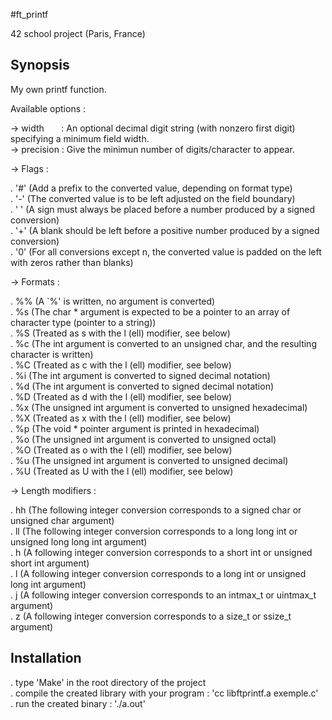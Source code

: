 #ft_printf
  
42 school project (Paris, France)
  
## Synopsis
  
My own printf function.
  
Available options :
  
-> width&nbsp;&nbsp;&nbsp;&nbsp;&nbsp;&nbsp;&nbsp;: An optional decimal digit string (with nonzero first digit) specifying a minimum field width.  
-> precision&nbsp;: Give the minimun number of digits/character to appear.  

-> Flags :  

. '#' (Add a prefix to the converted value, depending on format type)  
. '-' (The converted value is to be left adjusted on the field boundary)  
. ' ' (A sign must always be placed before a number produced by a signed conversion)  
. '+' (A blank should be left before a positive number produced by a signed conversion)  
. '0' (For all conversions except n, the converted value is padded on the left with zeros rather than blanks)  
  
-> Formats :  
  
. %% (A `%' is written, no argument is converted)  
. %s (The char * argument is expected to be a pointer to an array of character type (pointer to a string))  
. %S (Treated as s with the l (ell) modifier, see below)  
. %c (The int argument is converted to an unsigned char, and the resulting character is written)  
. %C (Treated as c with the l (ell) modifier, see below)  
. %i (The int argument is converted to signed decimal notation)  
. %d (The int argument is converted to signed decimal notation)  
. %D (Treated as d with the l (ell) modifier, see below)  
. %x (The unsigned int argument is converted to unsigned hexadecimal)  
. %X (Treated as x with the l (ell) modifier, see below)  
. %p (The void * pointer argument is printed in hexadecimal)  
. %o (The unsigned int argument is converted to unsigned octal)  
. %O (Treated as o with the l (ell) modifier, see below)  
. %u (The unsigned int argument is converted to unsigned decimal)  
. %U (Treated as U with the l (ell) modifier, see below)  

-> Length modifiers :

. hh (The following integer conversion corresponds to a signed char or unsigned char argument)  
. ll (The following integer conversion corresponds to a long long int or unsigned long long int argument)  
. h  (A following integer conversion corresponds to a short int or unsigned short int argument)  
. l  (A following integer conversion corresponds to a long int or unsigned long int argument)  
. j  (A following integer conversion corresponds to an intmax_t or uintmax_t argument)  
. z  (A following integer conversion corresponds to a size_t or ssize_t argument)  
  
## Installation  
  
. type 'Make' in the root directory of the project  
. compile the created library with your program : 'cc libftprintf.a exemple.c'  
. run the created binary : './a.out'  
